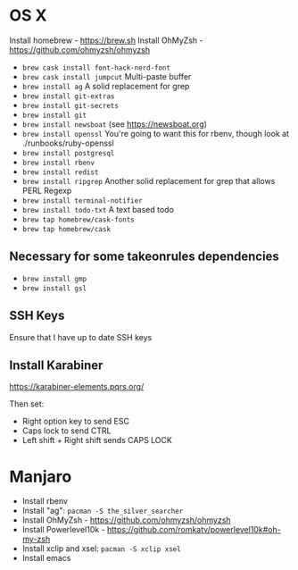 # OS X

Install homebrew - https://brew.sh
Install OhMyZsh - https://github.com/ohmyzsh/ohmyzsh

*   `brew cask install font-hack-nerd-font`
*   `brew cask install jumpcut` Multi-paste buffer
*   `brew install ag` A solid replacement for grep
*   `brew install git-extras`
*   `brew install git-secrets`
*   `brew install git`
*   `brew install newsboat` (see https://newsboat.org)
*   `brew install openssl` You're going to want this for rbenv, though look at ./runbooks/ruby-openssl
*   `brew install postgresql`
*   `brew install rbenv`
*   `brew install redist`
*   `brew install ripgrep` Another solid replacement for grep that allows PERL Regexp
*   `brew install terminal-notifier`
*   `brew install todo-txt` A text based todo
*   `brew tap homebrew/cask-fonts`
*   `brew tap homebrew/cask`

## Necessary for some takeonrules dependencies

*   `brew install gmp`
*   `brew install gsl`

## SSH Keys

Ensure that I have up to date SSH keys

## Install Karabiner

https://karabiner-elements.pqrs.org/

Then set:

  *  Right option key to send ESC
  *  Caps lock to send CTRL
  *  Left shift + Right shift sends CAPS LOCK

# Manjaro

* Install rbenv
* Install "ag": `pacman -S the_silver_searcher`
* Install OhMyZsh - https://github.com/ohmyzsh/ohmyzsh
* Install Powerlevel10k - https://github.com/romkatv/powerlevel10k#oh-my-zsh
* Install xclip and xsel: `pacman -S xclip xsel`
* Install emacs
